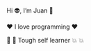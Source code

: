 Hi :alien:, I’m Juan 👋

:heart: I love programming :heart:

:muscle: :muscle: Tough self learner :collision: :collision:


